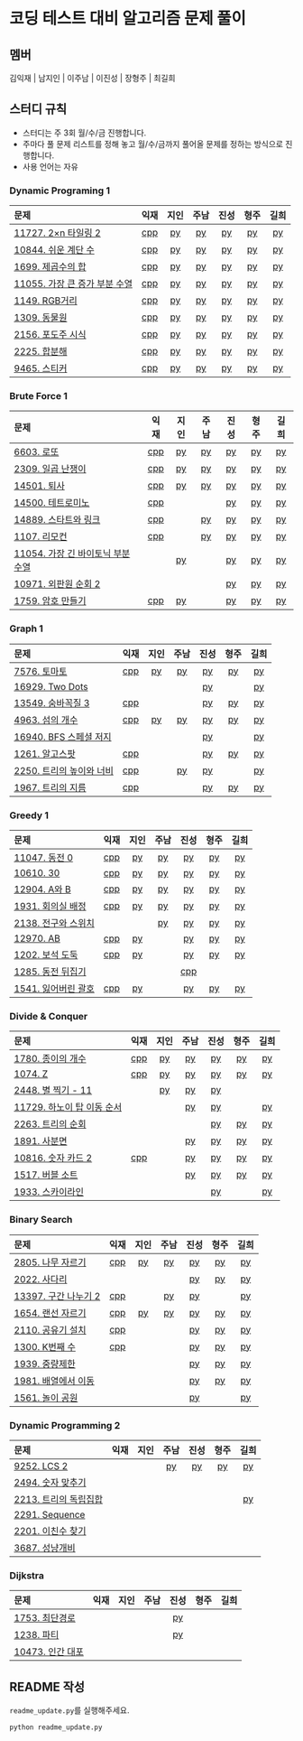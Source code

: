 # 코딩 테스트 대비 알고리즘 문제 풀이

## 멤버

김익재 | 남지인 | 이주남 | 이진성 | 장형주 | 최길희

## 스터디 규칙

- 스터디는 주 3회 월/수/금 진행합니다.
- 주마다 풀 문제 리스트를 정해 놓고 월/수/금까지 풀어올 문제를 정하는 방식으로 진행합니다.
- 사용 언어는 자유

### Dynamic Programing 1

|문제|익재|지인|주남|진성|형주|길희|
|:---|:---:|:---:|:---:|:---:|:---:|:---:|
|[11727. 2×n 타일링 2](https://www.acmicpc.net/problem/11727)|[cpp](Ikjae/11727.cpp)|[py](Jiin/11727.py)|[py](Joons/11727.py)|[py](ssung/11727.py)|[py](Hyungjoo/11727.py)|[py](Gilhee/11727.py)|
|[10844. 쉬운 계단 수](https://www.acmicpc.net/problem/10844)|[cpp](Ikjae/10844.cpp)|[py](Jiin/10844.py)|[py](Joons/10844.py)|[py](ssung/10844.py)|[py](Hyungjoo/10844.py)|[py](Gilhee/10844.py)|
|[1699. 제곱수의 합](https://www.acmicpc.net/problem/1699)|[cpp](Ikjae/1699.cpp)|[py](Jiin/1699.py)|[py](Joons/1699.py)|[py](ssung/1699.py)|[py](Hyungjoo/1699.py)|[py](Gilhee/1699.py)|
|[11055. 가장 큰 증가 부분 수열](https://www.acmicpc.net/problem/11055)|[cpp](Ikjae/11055.cpp)|[py](Jiin/11055.py)|[py](Joons/11055.py)|[py](ssung/11055.py)|[py](Hyungjoo/11055.py)|[py](Gilhee/11055.py)|
|[1149. RGB거리](https://www.acmicpc.net/problem/1149)|[cpp](Ikjae/1149.cpp)|[py](Jiin/1149.py)|[py](Joons/1149.py)|[py](ssung/1149.py)|[py](Hyungjoo/1149.py)|[py](Gilhee/1149.py)|
|[1309. 동물원](https://www.acmicpc.net/problem/1309)|[cpp](Ikjae/1309.cpp)|[py](Jiin/1309.py)|[py](Joons/1309.py)|[py](ssung/1309.py)|[py](Hyungjoo/1309.py)|[py](Gilhee/1309.py)|
|[2156. 포도주 시식](https://www.acmicpc.net/problem/2156)|[cpp](Ikjae/2156.cpp)|[py](Jiin/2156.py)|[py](Joons/2156.py)|[py](ssung/2156.py)|[py](Hyungjoo/2156.py)|[py](Gilhee/2156.py)|
|[2225. 합분해](https://www.acmicpc.net/problem/2225)|[cpp](Ikjae/2225.cpp)|[py](Jiin/2225.py)|[py](Joons/2225.py)|[py](ssung/2225.py)|[py](Hyungjoo/2225.py)|[py](Gilhee/2225.py)|
|[9465. 스티커](https://www.acmicpc.net/problem/9465)|[cpp](Ikjae/9465.cpp)|[py](Jiin/9465.py)|[py](Joons/9465.py)|[py](ssung/9465.py)|[py](Hyungjoo/9465.py)|[py](Gilhee/9465.py)|

### Brute Force 1

|문제|익재|지인|주남|진성|형주|길희|
|:---|:---:|:---:|:---:|:---:|:---:|:---:|
|[6603. 로또](https://www.acmicpc.net/problem/6603)|[cpp](Ikjae/6603.cpp)|[py](Jiin/6603.py)|[py](Joons/6603.py)|[py](ssung/6603.py)|[py](Hyungjoo/6603.py)|[py](Gilhee/6603.py)|
|[2309. 일곱 난쟁이](https://www.acmicpc.net/problem/2309)|[cpp](Ikjae/2309.cpp)|[py](Jiin/2309.py)|[py](Joons/2309.py)|[py](ssung/2309.py)|[py](Hyungjoo/2309.py)|[py](Gilhee/2309.py)|
|[14501. 퇴사](https://www.acmicpc.net/problem/14501)|[cpp](Ikjae/14501.cpp)|[py](Jiin/14501.py)|[py](Joons/14501.py)|[py](ssung/14501.py)|[py](Hyungjoo/14501.py)|[py](Gilhee/14501.py)|
|[14500. 테트로미노](https://www.acmicpc.net/problem/14500)|[cpp](Ikjae/14500.cpp)|||[py](ssung/14500.py)|[py](Hyungjoo/14500.py)|[py](Gilhee/14500.py)|
|[14889. 스타트와 링크](https://www.acmicpc.net/problem/14889)|[cpp](Ikjae/14889.cpp)||[py](Joons/14889.py)|[py](ssung/14889.py)|[py](Hyungjoo/14889.py)|[py](Gilhee/14889.py)|
|[1107. 리모컨](https://www.acmicpc.net/problem/1107)|[cpp](Ikjae/1107.cpp)||[py](Joons/1107.py)|[py](ssung/1107.py)|[py](Hyungjoo/1107.py)|[py](Gilhee/1107.py)|
|[11054. 가장 긴 바이토닉 부분 수열](https://www.acmicpc.net/problem/11054)||[py](Jiin/11054.py)||[py](ssung/11054.py)|[py](Hyungjoo/11054.py)|[py](Gilhee/11054.py)|
|[10971. 외판원 순회 2](https://www.acmicpc.net/problem/10971)||||[py](ssung/10971.py)|[py](Hyungjoo/10971.py)|[py](Gilhee/10971.py)|
|[1759. 암호 만들기](https://www.acmicpc.net/problem/1759)|[cpp](Ikjae/1759.cpp)|[py](Jiin/1759.py)||[py](ssung/1759.py)|[py](Hyungjoo/1759.py)|[py](Gilhee/1759.py)|

### Graph 1

|문제|익재|지인|주남|진성|형주|길희|
|:---|:---:|:---:|:---:|:---:|:---:|:---:|
|[7576. 토마토](https://www.acmicpc.net/problem/7576)|[cpp](Ikjae/7576.cpp)|[py](Jiin/7576.py)|[py](Joons/7576.py)|[py](ssung/7576.py)|[py](Hyungjoo/7576.py)|[py](Gilhee/7576.py)|
|[16929. Two Dots](https://www.acmicpc.net/problem/16929)||||[py](ssung/16929.py)||[py](Gilhee/16929.py)|
|[13549. 숨바꼭질 3](https://www.acmicpc.net/problem/13549)|[cpp](Ikjae/13549.cpp)|||[py](ssung/13549.py)|[py](Hyungjoo/13549.py)|[py](Gilhee/13549.py)|
|[4963. 섬의 개수](https://www.acmicpc.net/problem/4963)|[cpp](Ikjae/4963.cpp)|[py](Jiin/4963.py)|[py](Joons/4963.py)|[py](ssung/4963.py)|[py](Hyungjoo/4963.py)|[py](Gilhee/4963.py)|
|[16940. BFS 스페셜 저지](https://www.acmicpc.net/problem/16940)||||[py](ssung/16940.py)||[py](Gilhee/16940.py)|
|[1261. 알고스팟](https://www.acmicpc.net/problem/1261)|[cpp](Ikjae/1261.cpp)|||[py](ssung/1261.py)|[py](Hyungjoo/1261.py)|[py](Gilhee/1261.py)|
|[2250. 트리의 높이와 너비](https://www.acmicpc.net/problem/2250)|[cpp](Ikjae/2250.cpp)||[py](Joons/2250.py)|[py](ssung/2250.py)||[py](Gilhee/2250.py)|
|[1967. 트리의 지름](https://www.acmicpc.net/problem/1967)|[cpp](Ikjae/1967.cpp)|||[py](ssung/1967.py)|[py](Hyungjoo/1967.py)|[py](Gilhee/1967.py)|

### Greedy 1

|문제|익재|지인|주남|진성|형주|길희|
|:---|:---:|:---:|:---:|:---:|:---:|:---:|
|[11047. 동전 0](https://www.acmicpc.net/problem/11047)|[cpp](Ikjae/11047.cpp)|[py](Jiin/11047.py)|[py](Joons/11047.py)|[py](ssung/11047.py)|[py](Hyungjoo/11047.py)|[py](Gilhee/11047.py)|
|[10610. 30](https://www.acmicpc.net/problem/10610)|[cpp](Ikjae/10610.cpp)|[py](Jiin/10610.py)|[py](Joons/10610.py)|[py](ssung/10610.py)|[py](Hyungjoo/10610.py)|[py](Gilhee/10610.py)|
|[12904. A와 B](https://www.acmicpc.net/problem/12904)|[cpp](Ikjae/12904.cpp)|[py](Jiin/12904.py)|[py](Joons/12904.py)|[py](ssung/12904.py)|[py](Hyungjoo/12904.py)|[py](Gilhee/12904.py)|
|[1931. 회의실 배정](https://www.acmicpc.net/problem/1931)|[cpp](Ikjae/1931.cpp)|[py](Jiin/1931.py)|[py](Joons/1931.py)|[py](ssung/1931.py)|[py](Hyungjoo/1931.py)|[py](Gilhee/1931.py)|
|[2138. 전구와 스위치](https://www.acmicpc.net/problem/2138)|||[py](Joons/2138.py)|[py](ssung/2138.py)|[py](Hyungjoo/2138.py)|[py](Gilhee/2138.py)|
|[12970. AB](https://www.acmicpc.net/problem/12970)|[cpp](Ikjae/12970.cpp)|[py](Jiin/12970.py)||[py](ssung/12970.py)|[py](Hyungjoo/12970.py)|[py](Gilhee/12970.py)|
|[1202. 보석 도둑](https://www.acmicpc.net/problem/1202)|[cpp](Ikjae/1202.cpp)|[py](Jiin/1202.py)||[py](ssung/1202.py)|[py](Hyungjoo/1202.py)|[py](Gilhee/1202.py)|
|[1285. 동전 뒤집기](https://www.acmicpc.net/problem/1285)||||[cpp](ssung/1285.cpp)|||
|[1541. 잃어버린 괄호](https://www.acmicpc.net/problem/1541)|[cpp](Ikjae/1541.cpp)|[py](Jiin/1541.py)||[py](ssung/1541.py)|[py](Hyungjoo/1541.py)|[py](Gilhee/1541.py)|

### Divide \& Conquer

|문제|익재|지인|주남|진성|형주|길희|
|:---|:---:|:---:|:---:|:---:|:---:|:---:|
|[1780. 종이의 개수](https://www.acmicpc.net/problem/1780)|[cpp](Ikjae/1780.cpp)|[py](Jiin/1780.py)|[py](Joons/1780.py)|[py](ssung/1780.py)|[py](Hyungjoo/1780.py)|[py](Gilhee/1780.py)|
|[1074. Z](https://www.acmicpc.net/problem/1074)|[cpp](Ikjae/1074.cpp)|[py](Jiin/1074.py)|[py](Joons/1074.py)|[py](ssung/1074.py)|[py](Hyungjoo/1074.py)|[py](Gilhee/1074.py)|
|[2448. 별 찍기 - 11](https://www.acmicpc.net/problem/2448)||[py](Jiin/2448.py)|[py](Joons/2448.py)|[py](ssung/2448.py)|||
|[11729. 하노이 탑 이동 순서](https://www.acmicpc.net/problem/11729)|||[py](Joons/11729.py)|[py](ssung/11729.py)||[py](Gilhee/11729.py)|
|[2263. 트리의 순회](https://www.acmicpc.net/problem/2263)||||[py](ssung/2263.py)|[py](Hyungjoo/2263.py)|[py](Gilhee/2263.py)|
|[1891. 사분면](https://www.acmicpc.net/problem/1891)|||[py](Joons/1891.py)|[py](ssung/1891.py)|[py](Hyungjoo/1891.py)|[py](Gilhee/1891.py)|
|[10816. 숫자 카드 2](https://www.acmicpc.net/problem/10816)|[cpp](Ikjae/10816.cpp)||[py](Joons/10816.py)|[py](ssung/10816.py)|[py](Hyungjoo/10816.py)|[py](Gilhee/10816.py)|
|[1517. 버블 소트](https://www.acmicpc.net/problem/1517)|||[py](Joons/1517.py)|[py](ssung/1517.py)|[py](Hyungjoo/1517.py)|[py](Gilhee/1517.py)|
|[1933. 스카이라인](https://www.acmicpc.net/problem/1933)||||[py](ssung/1933.py)||[py](Gilhee/1933.py)|

### Binary Search

|문제|익재|지인|주남|진성|형주|길희|
|:---|:---:|:---:|:---:|:---:|:---:|:---:|
|[2805. 나무 자르기](https://www.acmicpc.net/problem/2805)|[cpp](Ikjae/2805.cpp)|[py](Jiin/2805.py)|[py](Joons/2805.py)|[py](ssung/2805.py)|[py](Hyungjoo/2805.py)|[py](Gilhee/2805.py)|
|[2022. 사다리](https://www.acmicpc.net/problem/2022)||||[py](ssung/2022.py)|[py](Hyungjoo/2022.py)|[py](Gilhee/2022.py)|
|[13397. 구간 나누기 2](https://www.acmicpc.net/problem/13397)|[cpp](Ikjae/13397.cpp)||[py](Joons/13397.py)|[py](ssung/13397.py)||[py](Gilhee/13397.py)|
|[1654. 랜선 자르기](https://www.acmicpc.net/problem/1654)|[cpp](Ikjae/1654.cpp)|[py](Jiin/1654.py)|[py](Joons/1654.py)|[py](ssung/1654.py)|[py](Hyungjoo/1654.py)|[py](Gilhee/1654.py)|
|[2110. 공유기 설치](https://www.acmicpc.net/problem/2110)|[cpp](Ikjae/2110.cpp)|||[py](ssung/2110.py)|[py](Hyungjoo/2110.py)|[py](Gilhee/2110.py)|
|[1300. K번째 수](https://www.acmicpc.net/problem/1300)|[cpp](Ikjae/1300.cpp)|||[py](ssung/1300.py)|[py](Hyungjoo/1300.py)|[py](Gilhee/1300.py)|
|[1939. 중량제한](https://www.acmicpc.net/problem/1939)||||[py](ssung/1939.py)|[py](Hyungjoo/1939.py)|[py](Gilhee/1939.py)|
|[1981. 배열에서 이동](https://www.acmicpc.net/problem/1981)||||[py](ssung/1981.py)|[py](Hyungjoo/1981.py)|[py](Gilhee/1981.py)|
|[1561. 놀이 공원](https://www.acmicpc.net/problem/1561)||||[py](ssung/1561.py)||[py](Gilhee/1561.py)|

### Dynamic Programming 2

|문제|익재|지인|주남|진성|형주|길희|
|:---|:---:|:---:|:---:|:---:|:---:|:---:|
|[9252. LCS 2](https://www.acmicpc.net/problem/9252)|||[py](Joons/9252.py)|[py](ssung/9252.py)|[py](Hyungjoo/9252.py)|[py](Gilhee/9252.py)|
|[2494. 숫자 맞추기](https://www.acmicpc.net/problem/2494)|||||||
|[2213. 트리의 독립집합](https://www.acmicpc.net/problem/2213)||||||[py](Gilhee/2213.py)|
|[2291. Sequence](https://www.acmicpc.net/problem/2291)|||||||
|[2201. 이친수 찾기](https://www.acmicpc.net/problem/2201)|||||||
|[3687. 성냥개비](https://www.acmicpc.net/problem/3687)|||||||

### Dijkstra

|문제|익재|지인|주남|진성|형주|길희|
|:---|:---:|:---:|:---:|:---:|:---:|:---:|
|[1753. 최단경로](https://www.acmicpc.net/problem/1753)||||[py](ssung/1753.py)|||
|[1238. 파티](https://www.acmicpc.net/problem/1238)||||[py](ssung/1238.py)|||
|[10473. 인간 대포](https://www.acmicpc.net/problem/10473)|||||||

## README 작성

`readme_update.py`를 실행해주세요.

```bash
python readme_update.py
```
